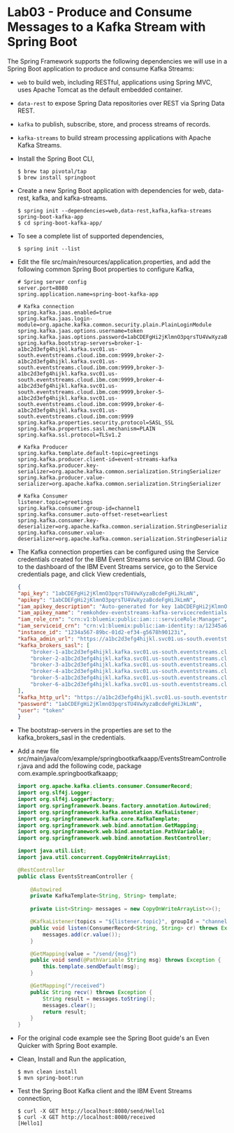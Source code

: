 # Lab03 - Produce and Consume Messages to a Kafka Stream with Spring Boot

The Spring Framework supports the following dependencies we will use in a Spring Boot application to produce and consume Kafka Streams:

* `web` to build web, including RESTful, applications using Spring MVC, uses Apache Tomcat as the default embedded container.
* `data-rest` to expose Spring Data repositories over REST via Spring Data REST. 
* `kafka` to publish, subscribe, store, and process streams of records.
* `kafka-streams` to build stream processing applications with Apache Kafka Streams.

* Install the Spring Boot CLI,

	```console
	$ brew tap pivotal/tap 
	$ brew install springboot
	```

* Create a new Spring Boot application with dependencies for web, data-rest, kafka, and kafka-streams.

	```console
	$ spring init --dependencies=web,data-rest,kafka,kafka-streams spring-boot-kafka-app
	$ cd spring-boot-kafka-app/
	```

* To see a complete list of supported dependencies,

	```console
	$ spring init --list
	```

* Edit the file src/main/resources/application.properties, and add the following common Spring Boot properties to configure Kafka,

	```text
	# Spring server config
	server.port=8080
	spring.application.name=spring-boot-kafka-app

	# Kafka connection
	spring.kafka.jaas.enabled=true
	spring.kafka.jaas.login-module=org.apache.kafka.common.security.plain.PlainLoginModule
	spring.kafka.jaas.options.username=token
	spring.kafka.jaas.options.password=1abCDEFgHi2jKlmnO3pqrsTU4VwXyzaBcdeFgHiJkLmN
	spring.kafka.bootstrap-servers=broker-1-a1bc2d3efg4hijkl.kafka.svc01.us-south.eventstreams.cloud.ibm.com:9999,broker-2-a1bc2d3efg4hijkl.kafka.svc01.us-south.eventstreams.cloud.ibm.com:9999,broker-3-a1bc2d3efg4hijkl.kafka.svc01.us-south.eventstreams.cloud.ibm.com:9999,broker-4-a1bc2d3efg4hijkl.kafka.svc01.us-south.eventstreams.cloud.ibm.com:9999,broker-5-a1bc2d3efg4hijkl.kafka.svc01.us-south.eventstreams.cloud.ibm.com:9999,broker-6-a1bc2d3efg4hijkl.kafka.svc01.us-south.eventstreams.cloud.ibm.com:9999
	spring.kafka.properties.security.protocol=SASL_SSL
	spring.kafka.properties.sasl.mechanism=PLAIN
	spring.kafka.ssl.protocol=TLSv1.2

	# Kafka Producer
	spring.kafka.template.default-topic=greetings
	spring.kafka.producer.client-id=event-streams-kafka
	spring.kafka.producer.key-serializer=org.apache.kafka.common.serialization.StringSerializer
	spring.kafka.producer.value-serializer=org.apache.kafka.common.serialization.StringSerializer

	# Kafka Consumer
	listener.topic=greetings
	spring.kafka.consumer.group-id=channel1
	spring.kafka.consumer.auto-offset-reset=earliest
	spring.kafka.consumer.key-deserializer=org.apache.kafka.common.serialization.StringDeserializer
	spring.kafka.consumer.value-deserializer=org.apache.kafka.common.serialization.StringDeserializer
	```

* The Kafka connection properties can be configured using the Service credentials created for the IBM Event Streams service on IBM Cloud. Go to the dashboard of the IBM Event Streams service, go to the Service credentials page, and click View credentials,

	```json
	{
	"api_key": "1abCDEFgHi2jKlmnO3pqrsTU4VwXyzaBcdeFgHiJkLmN",
	"apikey": "1abCDEFgHi2jKlmnO3pqrsTU4VwXyzaBcdeFgHiJkLmN",
	"iam_apikey_description": "Auto-generated for key 1abCDEFgHi2jKlmnO3pqrsTU4VwXyzaBcdeFgHiJkLmN",
	"iam_apikey_name": "remkohdev-eventstreams-kafka-servicecredentials-1",
	"iam_role_crn": "crn:v1:bluemix:public:iam::::serviceRole:Manager",
	"iam_serviceid_crn": "crn:v1:bluemix:public:iam-identity::a/12345a678b9012cd3e456fg78h9i012j::serviceid:ServiceId-1234a567-89bc-01d2-ef34-g5678h90123i",
	"instance_id": "1234a567-89bc-01d2-ef34-g5678h90123i",
	"kafka_admin_url": "https://a1bc2d3efg4hijkl.svc01.us-south.eventstreams.cloud.ibm.com",
	"kafka_brokers_sasl": [
		"broker-1-a1bc2d3efg4hijkl.kafka.svc01.us-south.eventstreams.cloud.ibm.com:9999",
		"broker-2-a1bc2d3efg4hijkl.kafka.svc01.us-south.eventstreams.cloud.ibm.com:9999",
		"broker-3-a1bc2d3efg4hijkl.kafka.svc01.us-south.eventstreams.cloud.ibm.com:9999",
		"broker-4-a1bc2d3efg4hijkl.kafka.svc01.us-south.eventstreams.cloud.ibm.com:9999",
		"broker-5-a1bc2d3efg4hijkl.kafka.svc01.us-south.eventstreams.cloud.ibm.com:9999",
		"broker-6-a1bc2d3efg4hijkl.kafka.svc01.us-south.eventstreams.cloud.ibm.com:9999"
	],
	"kafka_http_url": "https://a1bc2d3efg4hijkl.svc01.us-south.eventstreams.cloud.ibm.com",
	"password": "1abCDEFgHi2jKlmnO3pqrsTU4VwXyzaBcdeFgHiJkLmN",
	"user": "token"
	}
	```

* The bootstrap-servers in the properties are set to the kafka_brokers_sasl in the credentials. 
* Add a new file src/main/java/com/example/springbootkafkaapp/EventsStreamController.java and add the following code,
package com.example.springbootkafkaapp;

	```java
	import org.apache.kafka.clients.consumer.ConsumerRecord;
	import org.slf4j.Logger;
	import org.slf4j.LoggerFactory;
	import org.springframework.beans.factory.annotation.Autowired;
	import org.springframework.kafka.annotation.KafkaListener;
	import org.springframework.kafka.core.KafkaTemplate;
	import org.springframework.web.bind.annotation.GetMapping;
	import org.springframework.web.bind.annotation.PathVariable;
	import org.springframework.web.bind.annotation.RestController;

	import java.util.List;
	import java.util.concurrent.CopyOnWriteArrayList;

	@RestController
	public class EventsStreamController {
		
		@Autowired
		private KafkaTemplate<String, String> template;
		
		private List<String> messages = new CopyOnWriteArrayList<>();

		@KafkaListener(topics = "${listener.topic}", groupId = "channel1")
		public void listen(ConsumerRecord<String, String> cr) throws Exception {
			messages.add(cr.value());
		}

		@GetMapping(value = "/send/{msg}")
		public void send(@PathVariable String msg) throws Exception {
			this.template.sendDefault(msg);
		}

		@GetMapping("/received")
		public String recv() throws Exception {
			String result = messages.toString();
			messages.clear();
			return result;
		}
	}
	```

* For the original code example see the Spring Boot guide's an Even Quicker with Spring Boot example.
* Clean, Install and Run the application,

	```console
	$ mvn clean install
	$ mvn spring-boot:run
	```

* Test the Spring Boot Kafka client and the IBM Event Streams connection,

	```console
	$ curl -X GET http://localhost:8080/send/Hello1
	$ curl -X GET http://localhost:8080/received
	[Hello1]
	```
